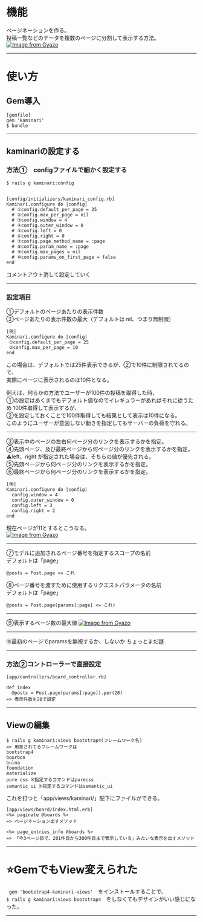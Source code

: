 # 機能
ページネーションを作る。  
投稿一覧などのデータを複数のページに分割して表示する方法。
[![Image from Gyazo](https://i.gyazo.com/2f9ce27d791865cd6149f9f7edd3193a.png)](https://gyazo.com/2f9ce27d791865cd6149f9f7edd3193a)
***

# 使い方
## Gem導入
~~~
[gemfile]
gem 'kaminari'
$ bundle
~~~
***

## kaminariの設定する
### 方法①　configファイルで細かく設定する
~~~
$ rails g kaminari:config


[config/initializers/kaminari_config.rb]
Kaminari.configure do |config|
  # ①config.default_per_page = 25
  # ②config.max_per_page = nil
  # ③config.window = 4
  # ④config.outer_window = 0
  # ⑤config.left = 0
  # ⑥config.right = 0
  # ⑦config.page_method_name = :page
  # ⑧config.param_name = :page
  # ⑨config.max_pages = nil
  # ⑩config.params_on_first_page = false
end
~~~
コメントアウト消して設定していく
***

### 設定項目
①デフォルトのページあたりの表示件数    
②ページあたりの表示件数の最大（デフォルトは nil、つまり無制限）    
~~~
[例]
Kaminari.configure do |config|
 ①config.default_per_page = 25
 ②config.max_per_page = 10
end
~~~
この場合は、デフォルトでは25件表示できるが、②で10件に制限されてるので、    
実際にページに表示されるのは10件となる。    
    
例えば、何らかの方法でユーザーが100件の投稿を取得した時、    
①の設定はあくまでもデフォルト値なのでイレギュラーがあればそれに従うため 100件取得して表示するが、    
②を設定しておくことで100件取得しても結果として表示は10件になる。      
このようにユーザーが意図しない動きを指定してもサーバーの負荷を守れる。  
***

③表示中のページの左右何ページ分のリンクを表示するかを指定。    
④先頭ページ、及び最終ページから何ページ分のリンクを表示するかを指定。    
⚠️left、right が指定された場合は、そちらの値が優先される。    
⑤先頭ページから何ページ分のリンクを表示するかを指定。    
⑥最終ページから何ページ分のリンクを表示するかを指定。
~~~
[例]
Kaminari.configure do |config|
  config.window = 4
  config.outer_window = 0
  config.left = 3
  config.right = 2
end
~~~
現在ページが11とするとこうなる。    
[![Image from Gyazo](https://i.gyazo.com/2f9b02afff006d300eb230e7cf589d71.png)](https://gyazo.com/2f9b02afff006d300eb230e7cf589d71)
***
 
⑦モデルに追加されるページ番号を指定するスコープの名前    
デフォルトは「page」
~~~
@posts = Post.page <= これ
~~~
⑧ページ番号を渡すために使用するリクエストパラメータの名前    
デフォルトは「page」
~~~
@posts = Post.page(params[:page] <= これ)
~~~
***

⑨表示するページ数の最大値
[![Image from Gyazo](https://i.gyazo.com/e4c9f5d2b6aedaf50dda29c5570c13b1.png)](https://gyazo.com/e4c9f5d2b6aedaf50dda29c5570c13b1)
***

⑩最初のページでparamsを無視するか、しないか
ちょっとまだ謎
***

### 方法②コントローラーで直接設定
~~~
[app/controllers/board_controller.rb]

def index
  @posts = Post.page(params[:page]).per(20)
=> 表示件数を20で設定
~~~
***

## Viewの編集
~~~
$ rails g kaminari:views bootstrap4(フレームワーク名)
=> 用意されてるフレームワークは
bootstrap4
bourbon
bulma
foundation
materialize
pure css ※指定するコマンドはpurecss
semantic ui ※指定するコマンドはsemantic_ui
~~~
これを打つと「app/views/kaminari/」配下にファイルができる。
    
~~~
[app/views/board/index.html.erb]
<%= paginate @boards %>
=> ページネーション出すメソッド

<%= page_entries_info @boards %>
=> 「今3ページ目で、201件目から300件目まで表示している」みたいな表示を出すメソッド
~~~
***

# ⭐️GemでもView変えられた
` gem 'bootstrap4-kaminari-views'`　をインストールすることで、    
`$ rails g kaminari:views bootstrap4`　をしなくてもデザインがいい感じになった。
***

